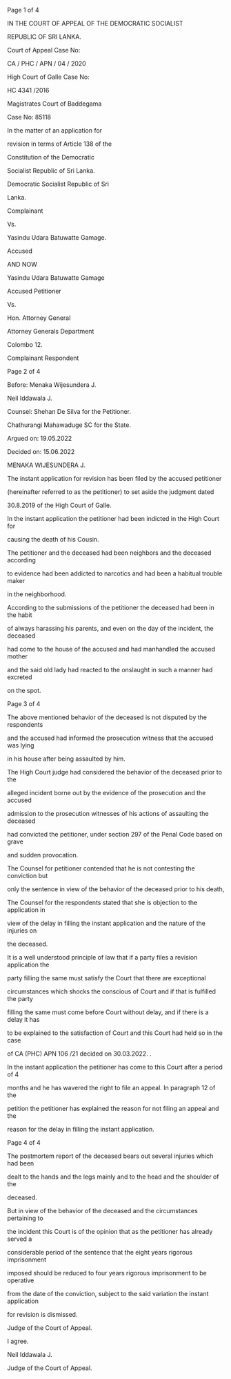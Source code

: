 Page 1 of 4

IN THE COURT OF APPEAL OF THE DEMOCRATIC SOCIALIST

REPUBLIC OF SRI LANKA.

Court of Appeal Case No:

CA / PHC / APN / 04 / 2020

High Court of Galle Case No:

HC 4341 /2016

Magistrates Court of Baddegama

Case No: 85118

In the matter of an application for

revision in terms of Article 138 of the

Constitution of the Democratic

Socialist Republic of Sri Lanka.

Democratic Socialist Republic of Sri

Lanka.

Complainant

Vs.

Yasindu Udara Batuwatte Gamage.

Accused

AND NOW

Yasindu Udara Batuwatte Gamage

Accused Petitioner

Vs.

Hon. Attorney General

Attorney Generals Department

Colombo 12.

Complainant Respondent

Page 2 of 4

Before: Menaka Wijesundera J.

Neil Iddawala J.

Counsel: Shehan De Silva for the Petitioner.

Chathurangi Mahawaduge SC for the State.

Argued on: 19.05.2022

Decided on: 15.06.2022

MENAKA WIJESUNDERA J.

The instant application for revision has been filed by the accused petitioner

(hereinafter referred to as the petitioner) to set aside the judgment dated

30.8.2019 of the High Court of Galle.

In the instant application the petitioner had been indicted in the High Court for

causing the death of his Cousin.

The petitioner and the deceased had been neighbors and the deceased according

to evidence had been addicted to narcotics and had been a habitual trouble maker

in the neighborhood.

According to the submissions of the petitioner the deceased had been in the habit

of always harassing his parents, and even on the day of the incident, the deceased

had come to the house of the accused and had manhandled the accused mother

and the said old lady had reacted to the onslaught in such a manner had excreted

on the spot.

Page 3 of 4

The above mentioned behavior of the deceased is not disputed by the respondents

and the accused had informed the prosecution witness that the accused was lying

in his house after being assaulted by him.

The High Court judge had considered the behavior of the deceased prior to the

alleged incident borne out by the evidence of the prosecution and the accused

admission to the prosecution witnesses of his actions of assaulting the deceased

had convicted the petitioner, under section 297 of the Penal Code based on grave

and sudden provocation.

The Counsel for petitioner contended that he is not contesting the conviction but

only the sentence in view of the behavior of the deceased prior to his death,

The Counsel for the respondents stated that she is objection to the application in

view of the delay in filling the instant application and the nature of the injuries on

the deceased.

It is a well understood principle of law that if a party files a revision application the

party filling the same must satisfy the Court that there are exceptional

circumstances which shocks the conscious of Court and if that is fulfilled the party

filling the same must come before Court without delay, and if there is a delay it has

to be explained to the satisfaction of Court and this Court had held so in the case

of CA (PHC) APN 106 /21 decided on 30.03.2022. .

In the instant application the petitioner has come to this Court after a period of 4

months and he has wavered the right to file an appeal. In paragraph 12 of the

petition the petitioner has explained the reason for not filing an appeal and the

reason for the delay in filling the instant application.

Page 4 of 4

The postmortem report of the deceased bears out several injuries which had been

dealt to the hands and the legs mainly and to the head and the shoulder of the

deceased.

But in view of the behavior of the deceased and the circumstances pertaining to

the incident this Court is of the opinion that as the petitioner has already served a

considerable period of the sentence that the eight years rigorous imprisonment

imposed should be reduced to four years rigorous imprisonment to be operative

from the date of the conviction, subject to the said variation the instant application

for revision is dismissed.

Judge of the Court of Appeal.

I agree.

Neil Iddawala J.

Judge of the Court of Appeal.